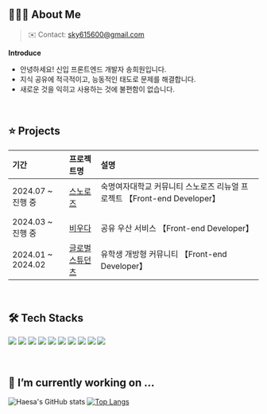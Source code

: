 ## 👩🏻‍💻 About Me

> ✉️ Contact: sky615600@gmail.com

__Introduce__
- 안녕하세요! 신입 프론트엔드 개발자 송희원입니다.
- 지식 공유에 적극적이고, 능동적인 태도로 문제를 해결합니다.
- 새로운 것을 익히고 사용하는 것에 불편함이 없습니다.

<br/>

## ⭐️ Projects

| 기간 | 프로젝트명 | 설명 |
| :--- | :--- | :--- |
| 2024.07 ~ 진행 중 | [스노로즈](https://github.com/snorose/snorose-front-react) | 숙명여자대학교 커뮤니티 스노로즈 리뉴얼 프로젝트 【Front-end Developer】 &nbsp; &nbsp; &nbsp; &nbsp; &nbsp; &nbsp; &nbsp; &nbsp; &nbsp; &nbsp; &nbsp; &nbsp; &nbsp; &nbsp; &nbsp; &nbsp; |
| 2024.03 ~ 진행 중 | [비우다](https://github.com/Biwooda/biwooda-client) | 공유 우산 서비스 【Front-end Developer】 |
| 2024.01 ~ 2024.02 | [글로벌스튜던츠](https://github.com/Global-Students/global-students-client) | 유학생 개방형 커뮤니티 【Front-end Developer】 |

<br/>

## 🛠️ Tech Stacks

<img src="https://img.shields.io/badge/HTML5-E34F26?style=for-the-badge&logo=html5&logoColor=white"> <img src="https://img.shields.io/badge/CSS3-1572B6?style=for-the-badge&logo=css3&logoColor=white"> <img src="https://img.shields.io/badge/JavaScript-F7DF1E?style=for-the-badge&logo=javascript&logoColor=black"> <img src="https://img.shields.io/badge/React-61DAFB?style=for-the-badge&logo=react&logoColor=black"> <img src="https://img.shields.io/badge/React Router-CA4245?style=for-the-badge&logo=reactrouter&logoColor=white"> <img src="https://img.shields.io/badge/React Query-FF4154?style=for-the-badge&logo=reactquery&logoColor=white"> <img src="https://img.shields.io/badge/Prettier-F7B93E?style=for-the-badge&logo=prettier&logoColor=black"> <img src="https://img.shields.io/badge/ESLint-4B32C3?style=for-the-badge&logo=eslint&logoColor=white"> <img src="https://img.shields.io/badge/Tailwind CSS-06B6D4?style=for-the-badge&logo=tailwindcss&logoColor=white"> <img src="https://img.shields.io/badge/PostCSS-DD3A0A?style=for-the-badge&logo=postcss&logoColor=white">

<br/>

## 🌱 I’m currently working on ...

![Haesa's GitHub stats](https://github-readme-stats.vercel.app/api?username=haesa&show_icons=true&title_color=9796f0&text_color=d5d5d5\&icon_color=dadaf5&bg_color=00000000)
[![Top Langs](https://github-readme-stats.vercel.app/api/top-langs/?username=haesa&layout=compact&hide_border=true&title_color=9796f0&text_color=d5d5d5&bg_color=00000000)](https://github.com/haesa/)

<!--
**haesa/haesa** is a ✨ _special_ ✨ repository because its `README.md` (this file) appears on your GitHub profile.

Here are some ideas to get you started:

- 🔭 I’m currently working on ...
- 🌱 I’m currently learning ...
- 👯 I’m looking to collaborate on ...
- 🤔 I’m looking for help with ...
- 💬 Ask me about ...
- 📫 How to reach me: ...
- 😄 Pronouns: ...
- ⚡ Fun fact: ...

[Github Stat option]
&include_all_commits=true

-->

